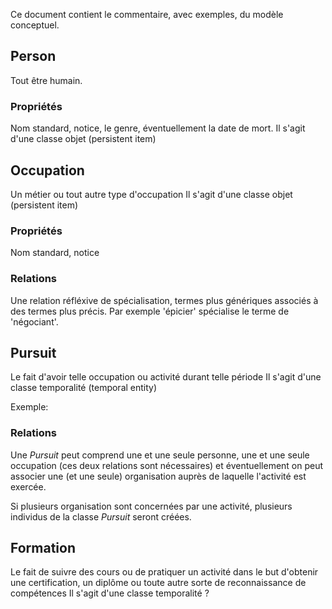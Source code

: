 Ce document contient le commentaire, avec exemples, du modèle conceptuel.

## Person

Tout être humain. 

### Propriétés
Nom standard, notice, le genre, éventuellement la date de mort.
Il s'agit d'une classe objet (persistent item)


## Occupation

Un métier ou tout autre type d'occupation
Il s'agit d'une classe objet (persistent item)

### Propriétés
Nom standard, notice

### Relations
Une relation réfléxive de spécialisation, termes plus génériques associés à des termes plus précis.
Par exemple 'épicier' spécialise le terme de 'négociant'.


## Pursuit

Le fait d'avoir telle occupation ou activité durant telle période 
Il s'agit d'une classe temporalité (temporal entity)

Exemple: 

### Relations
Une _Pursuit_ peut comprend une et une seule personne, une et une seule occupation (ces deux relations sont nécessaires) et éventuellement on peut associer une (et une seule) organisation auprès de laquelle l'activité est exercée.

Si plusieurs organisation sont concernées par une activité, plusieurs individus de la classe _Pursuit_ seront créées.


## Formation

Le fait de suivre des cours ou de pratiquer un activité dans le but d'obtenir une certification, un diplôme ou toute autre sorte de reconnaissance de compétences
Il s'agit d'une classe temporalité ?